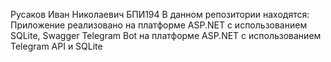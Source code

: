 Русаков Иван Николаевич БПИ194 В данном репозитории находятся:
Приложение реализовано на платформе ASP.NET с использованием SQLite, Swagger
Telegram Bot на платформе ASP.NET с использованием Telegram API и SQLite
